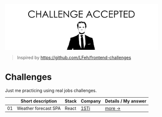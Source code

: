 <p align="center">
  <img src="challenge-accepted.png" alt="CHALLENGE ACCEPTED">
</p>

> Inspired by https://github.com/LFeh/frontend-challenges

# Challenges

Just me practicing using real jobs challenges.

| | Short description | Stack | Company | Details / My answer |
|--|--|--|--|--
01 | Weather forecast SPA | React | [1STi](http://www.1sti.com.br/)  | [more →](challenges/weather-forecast/)

